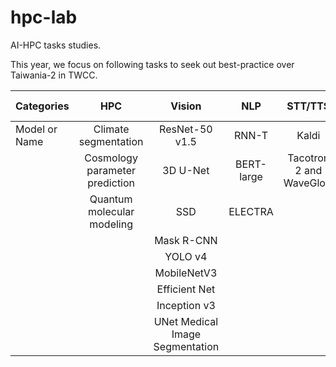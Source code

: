 # hpc-lab
AI-HPC tasks studies. 

This year, we focus on following tasks to seek out best-practice over Taiwania-2 in TWCC. 

| Categories    	|               HPC              	|              Vision             	|     NLP    	|         STT/TTS         	| other Tasks 	|
|---------------	|:------------------------------:	|:-------------------------------:	|:----------:	|:-----------------------:	|:-----------:	|
| Model or Name 	| Climate segmentation           	|          ResNet-50 v1.5         	|    RNN-T   	|          Kaldi          	|     DLRM    	|
|               	| Cosmology parameter prediction 	|             3D U-Net            	| BERT-large 	| Tacotron 2 and WaveGlow 	|   Mini Go   	|
|               	| Quantum molecular modeling     	|               SSD               	|   ELECTRA  	|                         	|    RAPIDS   	|
|               	|                                	|            Mask R-CNN           	|            	|                         	|             	|
|               	|                                	|             YOLO v4             	|            	|                         	|             	|
|               	|                                	|           MobileNetV3           	|            	|                         	|             	|
|               	|                                	|          Efficient Net          	|            	|                         	|             	|
|               	|                                	|           Inception v3          	|            	|                         	|             	|
|               	|                                	| UNet Medical Image Segmentation 	|            	|                         	|             	|
